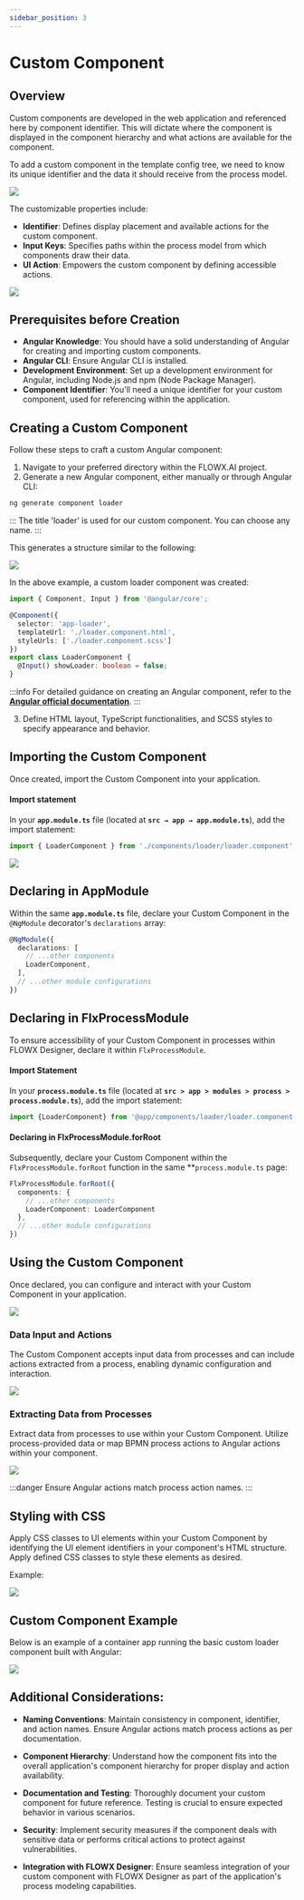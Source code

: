 ```yaml
---
sidebar_position: 3
---
```


# Custom Component

## Overview

Custom components are developed in the web application and referenced here by component identifier. This will dictate where the component is displayed in the component hierarchy and what actions are available for the component.

To add a custom component in the template config tree, we need to know its unique identifier and the data it should receive from the process model.

![](https://s3.eu-west-1.amazonaws.com/docx.flowx.ai/building-blocks/ui-designer/ui_designer_custom.png)

The customizable properties include:

* **Identifier**: Defines display placement and available actions for the custom component.
* **Input Keys**: Specifies paths within the process model from which components draw their data.
* **UI Action**: Empowers the custom component by defining accessible actions.

<div className= "image-scaled">

![](https://s3.eu-west-1.amazonaws.com/docx.flowx.ai/building-blocks/ui-designer/ui_designer_custom_settings.png#center)

</div>

## Prerequisites before Creation

* **Angular Knowledge**: You should have a solid understanding of Angular for creating and importing custom components.
* **Angular CLI**: Ensure Angular CLI is installed.
* **Development Environment**: Set up a development environment for Angular, including Node.js and npm (Node Package Manager).
* **Component Identifier**: You'll need a unique identifier for your custom component, used for referencing within the application.

## Creating a Custom Component

Follow these steps to craft a custom Angular component:

1. Navigate to your preferred directory within the FLOWX.AI project.
2. Generate a new Angular component, either manually or through Angular CLI:

```bash
ng generate component loader
```
:::
The title 'loader' is used for our custom component. You can choose any name.
:::

This generates a structure similar to the following:

![](https://s3.eu-west-1.amazonaws.com/docx.flowx.ai/release34/loader_comp%20copy.png)

In the above example, a custom loader component was created:

```typescript 
import { Component, Input } from '@angular/core';

@Component({
  selector: 'app-loader',
  templateUrl: './loader.component.html',
  styleUrls: ['./loader.component.scss']
})
export class LoaderComponent {
  @Input() showLoader: boolean = false;
}
```

:::info
For detailed guidance on creating an Angular component, refer to the [**<u>Angular official documentation</u>**](https://angular.io/tutorial/tour-of-heroes/toh-pt3).
:::

3. Define HTML layout, TypeScript functionalities, and SCSS styles to specify appearance and behavior.

## Importing the Custom Component

Once created, import the Custom Component into your application.

#### Import statement

In your **`app.module.ts`** file (located at **`src → app → app.module.ts`**), add the import statement:

```ts
import { LoaderComponent } from './components/loader/loader.component';
```

![](https://s3.eu-west-1.amazonaws.com/docx.flowx.ai/release34/import_cus.gif)

## Declaring in AppModule

Within the same **`app.module.ts`** file, declare your Custom Component in the `@NgModule` decorator's `declarations` array:

```ts
@NgModule({
  declarations: [
    // ...other components
    LoaderComponent,
  ],
  // ...other module configurations
})

```

## Declaring in FlxProcessModule

To ensure accessibility of your Custom Component in processes within FLOWX Designer, declare it within `FlxProcessModule`.

#### Import Statement

In your **`process.module.ts`** file (located at **`src > app > modules > process > process.module.ts`**), add the import statement:

```ts
import {LoaderComponent} from '@app/components/loader/loader.component';
```

#### Declaring in FlxProcessModule.forRoot

Subsequently, declare your Custom Component within the `FlxProcessModule.forRoot` function in the same **`process.module.ts` page:

```ts
FlxProcessModule.forRoot({
  components: {
    // ...other components
    LoaderComponent: LoaderComponent
  },
  // ...other module configurations
})

```

## Using the Custom Component

Once declared, you can configure and interact with your Custom Component in your application.

![](https://s3.eu-west-1.amazonaws.com/docx.flowx.ai/release34/loader_component.gif)

### Data Input and Actions

The Custom Component accepts input data from processes and can include actions extracted from a process, enabling dynamic configuration and interaction.

![](https://s3.eu-west-1.amazonaws.com/docx.flowx.ai/release34/cst_input_data.png)

### Extracting Data from Processes

Extract data from processes to use within your Custom Component. Utilize process-provided data or map BPMN process actions to Angular actions within your component.

![](https://s3.eu-west-1.amazonaws.com/docx.flowx.ai/release34/cst_loader_input.png)

:::danger
Ensure Angular actions match process action names.
:::   

## Styling with CSS

Apply CSS classes to UI elements within your Custom Component by identifying the UI element identifiers in your component's HTML structure. Apply defined CSS classes to style these elements as desired.

Example:

![](https://s3.eu-west-1.amazonaws.com/docx.flowx.ai/release34/Screenshot%202023-10-10%20at%2012.29.51.png)

## Custom Component Example

Below is an example of a container app running the basic custom loader component built with Angular:

![](https://s3.eu-west-1.amazonaws.com/docx.flowx.ai/release34/2023-10-10%2012.01.58.gif)

## Additional Considerations:

* **Naming Conventions**: Maintain consistency in component, identifier, and action names. Ensure Angular actions match process actions as per documentation.

* **Component Hierarchy**: Understand how the component fits into the overall application's component hierarchy for proper display and action availability.

* **Documentation and Testing**: Thoroughly document your custom component for future reference. Testing is crucial to ensure expected behavior in various scenarios.

* **Security**: Implement security measures if the component deals with sensitive data or performs critical actions to protect against vulnerabilities.

* **Integration with FLOWX Designer**: Ensure seamless integration of your custom component with FLOWX Designer as part of the application's process modeling capabilities.